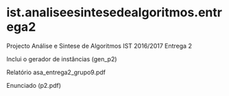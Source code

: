 # ist.analiseesintesedealgoritmos.entrega2

Projecto Análise e Sintese de Algoritmos 
IST 2016/2017
Entrega 2

Inclui o gerador de instâncias (gen_p2)

Relatório asa_entrega2_grupo9.pdf

Enunciado (p2.pdf)

